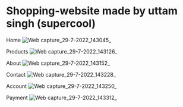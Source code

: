 # Shopping-website made by uttam singh (supercool)

Home 
![Web capture_29-7-2022_143045_](https://user-images.githubusercontent.com/70787564/181725013-ac72e0fc-6441-4512-96bd-0e58a33887fc.jpeg)

Products
![Web capture_29-7-2022_143126_](https://user-images.githubusercontent.com/70787564/181725031-9acc7529-c8c6-418f-a34c-46325035a312.jpeg)

About
![Web capture_29-7-2022_143152_](https://user-images.githubusercontent.com/70787564/181725089-d3dbe502-7149-4954-ab26-64507ad0c211.jpeg)

Contact
![Web capture_29-7-2022_143228_](https://user-images.githubusercontent.com/70787564/181725116-7fd9a63c-fd0f-40d8-9569-988efc62676a.jpeg)

Account
![Web capture_29-7-2022_143250_](https://user-images.githubusercontent.com/70787564/181725142-779ab9ec-4121-4195-b824-a1eafd38363d.jpeg)

Payment
![Web capture_29-7-2022_143312_](https://user-images.githubusercontent.com/70787564/181725216-67fa72dc-467c-4d86-9924-bd2728a3d332.jpeg)
